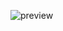 ![preview](https://github.com/MuhammadHamzaAsif1/Projects/assets/170727264/9c8e4bc9-2527-4c4b-9b46-dc03f8594eba)
